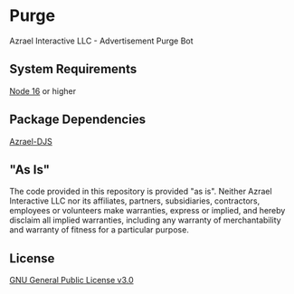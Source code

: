 # Purge

Azrael Interactive LLC - Advertisement Purge Bot

## System Requirements

[Node 16](https://nodejs.org) or higher

## Package Dependencies

[Azrael-DJS](https://npmjs.org/azrael-djs)

## "As Is"
The code provided in this repository is provided "as is". Neither Azrael Interactive LLC nor its affiliates, partners, subsidiaries, contractors, employees or volunteers make warranties, express or implied, and hereby disclaim all implied warranties, including any warranty of merchantability and warranty of fitness for a particular purpose.

## License
[GNU General Public License v3.0](https://www.gnu.org/licenses/gpl-3.0.en.html)
